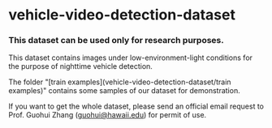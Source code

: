 # vehicle-video-detection-dataset
### This dataset can be used only for research purposes. ###

This dataset contains images under low-environment-light conditions for the purpose of nighttime vehicle detection.

The folder "[train examples](vehicle-video-detection-dataset/train examples)" contains some samples of our dataset for demonstration.

If you want to get the whole dataset, please send an official email request to Prof. Guohui Zhang (guohui@hawaii.edu) for permit of use.

